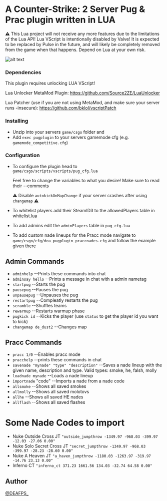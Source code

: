 # A Counter-Strike: 2 Server Pug & Prac plugin written in LUA

⚠ This Lua project will not receive any more features due to the limitations of the Lua API! Lua VScript is intentionally disabled by Valve! It is expected to be replaced by Pulse in the future, and will likely be completely removed from the game when that happens. Depend on Lua at your own risk.

![alt text](https://i.imgur.com/mblcbTI.jpeg)

### Dependencies

This plugin requires unlocking LUA VScript!

Lua Unlocker MetaMod Plugin: https://github.com/Source2ZE/LuaUnlocker

Lua Patcher (use if you are not using MetaMod, and make sure your server runs -insecure): https://github.com/bklol/vscriptPatch

### Installing

* Unzip into your servers `game/csgo` folder and
* Add `exec pugplugin` to your servers gamemode cfg (e.g. `gamemode_competitive.cfg`)

### Configuration

* To configure the plugin head to `game/csgo/scripts/vscripts/pug_cfg.lua`

  Feel free to change the variables to what you desire! Make sure to read their --comments

  ⚠ Disable `autokickOnMapChange` if your server crashes after using `changemap` ⚠
  
* To whitelist players add their SteamID3 to the allowedPlayers table in whitelist.lua

* To add admins edit the `adminPlayers` table in `pug_cfg.lua`

* To add custom nade lineups for the Pracc mode navigate to `game/csgo/cfg/dea_pugplugin_praccnades.cfg` and follow the example given there

## Admin Commands
- `adminhelp`            --Prints these commands into chat
- `adminsay hello`       --Prints a message in chat with a admin nametag
- `startpug`             --Starts the pug
- `pausepug`             --Pauses the pug
- `unpausepug`           --Unpauses the pug
- `restartpug`           --Compleatly restarts the pug
- `scramble`             --Shuffles teams
- `rewarmup`             --Restarts warmup phase
- `pugkick id`           --Kicks the player (use `status` to get the player id you want to kick)
- `changemap de_dust2`   --Changes map

## Pracc Commands
- `pracc 1/0`            --Enables pracc mode
- `pracchelp`            --prints these commands in chat
- `savenade "mynade" "type" "description"`      --Saves a nade lineup with the given name, description and type. Valid types: smoke, he, falsh, molly
- `loadnade mynade`      --Loads a nade lineup
- `importnade` "code"    --Imports a nade from a nade code
- `allsmoke`             --Shows all saved smokes
- `allmolly`             --Shows all saved molotovs
- `allhe`                --Shows all saved HE nades
- `allflash`             --Shows all saved flashes

# Some Nade Codes to import
- Nuke Outside Cross JT `"outside_jumpthrow -1349.97 -968.03 -399.97 -12.03 -27.06 0.00"`
- Nuke Solo Secret Cross JT `"secret_jumpthrow -1349.97 -968.03 -399.97 -28.23 -28.60 0.00"`
- Nuke A Heaven JT `"a_haven_jumpthrow -1180.03 -1263.97 -319.97 -14.76 23.13 0.00"`
- Inferno CT `"inferno_ct 371.23 1661.56 134.03 -32.74 64.58 0.00"`

## Author
[@DEAFPS_](https://twitter.com/deafps_)
